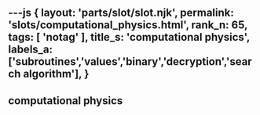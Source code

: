 ---js
{
  layout: 'parts/slot/slot.njk',
  permalink: 'slots/computational_physics.html',
  rank_n: 65,
  tags: [ 'notag' ],
  title_s: 'computational physics',
  labels_a: ['subroutines','values','binary','decryption','search algorithm'],
}
---
## computational physics



